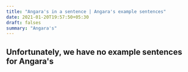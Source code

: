 ```yaml
---
title: "Angara's in a sentence | Angara's example sentences"
date: 2021-01-20T19:57:50+05:30
draft: falses
summary: "Angara's"
---
```

## Unfortunately, we have no example sentences for Angara's                 
